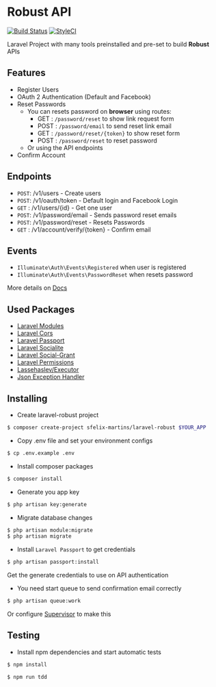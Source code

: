 # Robust API

<a href="https://travis-ci.org/sfelix-martins/laravel-robust?branch=master"><img src="https://travis-ci.org/sfelix-martins/laravel-robust.svg?branch=master" alt="Build Status"></a>
[![StyleCI](https://styleci.io/repos/102787816/shield)](https://styleci.io/repos/102787816)

Laravel Project with many tools preinstalled and pre-set to build **Robust** APIs

## Features

- Register Users
- OAuth 2 Authentication (Default and Facebook)
- Reset Passwords
    - You can resets password on **browser** using routes:
        - GET  : `/password/reset` to show link request form
        - POST : `/password/email` to send reset link email
        - GET  : `/password/reset/{token}` to show reset form
        - POST : `/password/reset` to reset password
    - Or using the API endpoints
- Confirm Account

## Endpoints

- `POST`: /v1/users                     - Create users
- `POST`: /v1/oauth/token               - Default login and Facebook Login
- `GET` : /v1/users/{id}                - Get one user
- `POST`: /v1/password/email            - Sends password reset emails
- `POST`: /v1/password/reset            - Resets Passwords
- `GET` : /v1/account/verify/{token}    - Confirm email

## Events

- `Illuminate\Auth\Events\Registered` when user is registered
- `Illuminate\Auth\Events\PasswordReset` when resets password

More details on [Docs](https://app.swaggerhub.com/apis/sfelix-martins/LaravelRobustAPI/1.0.0)

## Used Packages

- [Laravel Modules](https://github.com/nWidart/laravel-modules)
- [Laravel Cors](https://github.com/barryvdh/laravel-cors)
- [Laravel Passport](https://github.com/laravel/passport)
- [Laravel Socialite](https://github.com/laravel/socialite)
- [Laravel Social-Grant](https://github.com/adaojunior/passport-social-grant)
- [Laravel Permissions](https://github.com/spatie/laravel-permission)
- [Lassehaslev/Executor](https://github.com/LasseHaslev/executor)
- [Json Exception Handler](https://github.com/sfelix-martins/json-exception-handler)

## Installing

- Create laravel-robust project

```sh
$ composer create-project sfelix-martins/laravel-robust $YOUR_APP
```

- Copy .env file and set your environment configs

```sh
$ cp .env.example .env
```

- Install composer packages

```sh
$ composer install
```

- Generate you app key

```sh
$ php artisan key:generate
```

- Migrate database changes

```sh
$ php artisan module:migrate
$ php artisan migrate
```

- Install `Laravel Passport` to get credentials

```sh
$ php artisan passport:install
```

Get the generate credentials to use on API authentication

- You need start queue to send confirmation email correctly

```sh
$ php artisan queue:work
```

Or configure [Supervisor](https://laravel.com/docs/5.5/queues#supervisor-configuration) to make this

## Testing

- Install npm dependencies and start automatic tests

```sh
$ npm install

$ npm run tdd
```

